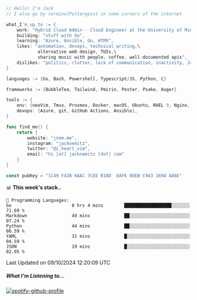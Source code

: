 ```go
// Hello! I'm Jack
// I also go by terminalPoltergeist in some corners of the internet

what_I'm_up_to := {
    work: "Hybrid Cloud Admin - Cloud Engineer at the University of Minnesota",
    building: "stuff with Go",
    learning: "Azure, Ansible, Go, HTMX",
    likes: "automation, devops, technical writing,\
            alternative web-design, TUIs,\
            sharing music with people, coffee, well-documented apis",
    dislikes: "politics, clutter, lack of communication, inactivity, Java",
}

languages := {Go, Bash, Powershell, Typescript/JS, Python, C}

frameworks := {BubbleTea, Tailwind, Pmirin, Pester, Psake, Auger}

tools := {
    env: {neoVim, Tmux, Proxmox, Docker, macOS, Ubuntu, RHEL 9, Nginx, DigitalOcean, Cloudflare},
    devops: {Azure, git, GitHub Actions, Ansible},
}

func find_me() {
    return {
        website: "jnem.me",
        instagram: "jacknemitz",
        twitter: "@i_heart_vim",
        email: "hi [at] jacknemitz [dot] com"
    }
}

const pubKey = "1C49 F42B 6AAC 7CEE B18D  EAF6 0EEB C943 1694 A88E"
```

<!--START_SECTION:waka-->
📊 **This week's stack..** 

```text
💬 Programming Languages: 
Go                       8 hrs 4 mins        ██████████████████░░░░░░░   71.69 % 
Markdown                 49 mins             ██░░░░░░░░░░░░░░░░░░░░░░░   07.24 % 
Python                   44 mins             ██░░░░░░░░░░░░░░░░░░░░░░░   06.59 % 
YAML                     31 mins             █░░░░░░░░░░░░░░░░░░░░░░░░   04.59 % 
JSON                     19 mins             █░░░░░░░░░░░░░░░░░░░░░░░░   02.95 % 
```


 Last Updated on 09/10/2024 12:20:09 UTC
<!--END_SECTION:waka-->

##### What I'm Listening to...

[![spotify-github-profile](https://jnem.me/listening-item?maxAge=2592000)](https://jnem.me/listening)
